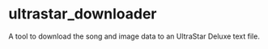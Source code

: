 # ultrastar_downloader
A tool to download the song and image data to an UltraStar Deluxe text file.
